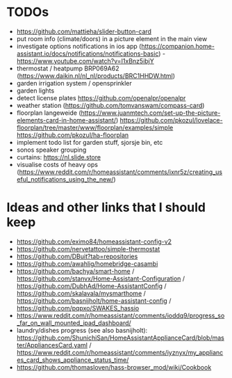 # TODOs
* https://github.com/mattieha/slider-button-card
* put room info (climate/doors) in a picture element in the main view
* investigate options notifications in ios app (https://companion.home-assistant.io/docs/notifications/notifications-basic) - https://www.youtube.com/watch?v=I1xBnz5ibjY
* thermostat / heatpump BRP069A62 (https://www.daikin.nl/nl_nl/products/BRC1HHDW.html)
* garden irrigation system / opensprinkler
* garden lights
* detect license plates https://github.com/openalpr/openalpr
* weather station (https://github.com/tomvanswam/compass-card)
* floorplan langeweide (https://www.juanmtech.com/set-up-the-picture-elements-card-in-home-assistant/) https://github.com/pkozul/lovelace-floorplan/tree/master/www/floorplan/examples/simple https://github.com/pkozul/ha-floorplan
* implement todo list for garden stuff, sjorsje bin, etc
* sonos speaker grouping
* curtains: https://nl.slide.store
* visualise costs of heavy ops (https://www.reddit.com/r/homeassistant/comments/ixnr5z/creating_useful_notifications_using_the_new/)

# Ideas and other links that I should keep
* https://github.com/eximo84/homeassistant-config-v2
* https://github.com/nervetattoo/simple-thermostat
* https://github.com/DBuit?tab=repositories
* https://github.com/awahlig/homebridge-casambi
* https://github.com/bachya/smart-home / https://github.com/stanvx/Home-Assistant-Configuration / https://github.com/DubhAd/Home-AssistantConfig / https://github.com/skalavala/mysmarthome / https://github.com/basnijholt/home-assistant-config / https://github.com/pqpxo/SWAKES_hassio
* https://www.reddit.com/r/homeassistant/comments/ioddq9/progress_so_far_on_wall_mounted_ipad_dashboard/
* laundry/dishes progress (see also basnijholt): https://github.com/ShunichiSan/HomeAssistantApplianceCard/blob/master/AppliancesCard.yaml / https://www.reddit.com/r/homeassistant/comments/iyznyx/my_appliances_card_shows_appliance_status_time/
* https://github.com/thomasloven/hass-browser_mod/wiki/Cookbook



